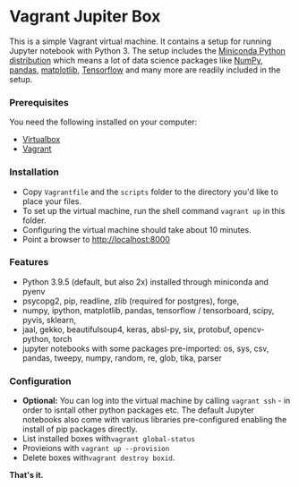 # Vagrant Jupiter Box

This is a simple Vagrant virtual machine. It contains a setup for running Jupyter notebook with Python 3. The setup includes the [Miniconda Python distribution](https://www.anaconda.com/distribution/) which means a lot of data science packages like [NumPy](http://www.numpy.org/), [pandas](https://pandas.pydata.org/), [matplotlib](https://matplotlib.org/), [Tensorflow](https://www.tensorflow.org/install) and many more are readily included in the setup. 

### Prerequisites

You need the following installed on your computer:
- [Virtualbox](https://www.virtualbox.org/)
- [Vagrant](https://www.vagrantup.com/)

### Installation

- Copy `Vagrantfile` and the `scripts` folder to the directory you'd like to place your files.
- To set up the virtual machine, run the shell command `vagrant up` in this folder.
- Configuring the virtual machine should take about 10 minutes.
- Point a browser to [http://localhost:8000](http://localhost:8000)

### Features

- Python 3.9.5 (default, but also 2x) installed through miniconda and pyenv
- psycopg2, pip, readline, zlib (required for postgres), forge,  
- numpy, ipython, matplotlib, pandas, tensorflow / tensorboard, scipy, pyvis, sklearn,
- jaal, gekko, beautifulsoup4, keras, absl-py, six, protobuf,  opencv-python, torch
- jupyter notebooks with some packages pre-imported: os, sys, csv, pandas, tweepy, numpy, random, re, glob, tika, parser

### Configuration

- **Optional:** You can log into the virtual machine by calling `vagrant ssh` - in order to isntall other python packages etc. The default Jupyter notebooks also come with various libraries pre-configured enabling the install of pip packages directly.
- List installed boxes with`vagrant global-status`
- Provieions with `vagrant up --provision`
- Delete boxes with`vagrant destroy boxid`.

**That's it.** 


